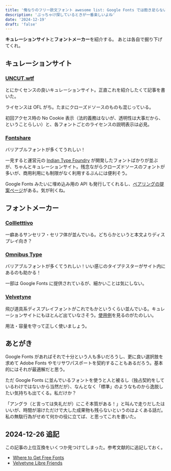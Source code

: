 ```yaml
---
title: '俺なりのフリー欧文フォント awesome list: Google Fonts では飽き足らない貴方へ'
description: 'ぶっちゃけ探しているときが一番楽しいよね'
date: '2024-12-19'
draft: 'false'
---
```


**キュレーションサイト**と**フォントメーカー**を紹介する。
あとは各自で掘り下げてくれ。

## キュレーションサイト

### [UNCUT.wtf](https://uncut.wtf/)

とにかくセンスの良いキュレーションサイト。正直これを紹介したくて記事を書いた。

ライセンスは OFL がち。たまにクローズドソースのものも混じっている。

初回アクセス時の No Cookie 表示（法的義務はないが、透明性は大事だから、ということらしい）と、各フォントごとのライセンスの説明表示は必見。

### [Fontshare](https://www.fontshare.com)

バリアブルフォントが多くてうれしい！

一見すると運営元の [Indian Type Foundry](https://www.indiantypefoundry.com) が開発したフォントばかりが並ぶが、ちゃんとキュレーションサイト。残念ながらクローズドソースのフォントが多いが、商用利用にも制限がなく利用するぶんには便利そう。

Google Fonts みたいに埋め込み用の API も発行してくれるし、[ペアリングの提案ページ](https://www.fontshare.com/pairs)がある。気が利くね。

## フォントメーカー

### [Collletttivo](https://www.collletttivo.it/)

一癖あるサンセリフ・セリフ体が並んでいる。どちらかというと本文よりディスプレイ向き？

### [Omnibus Type](https://www.omnibus-type.com/)

バリアブルフォントが多くてうれしい！いい感じのタイプテスターがサイト内にあるのも助かる！

一部は Google Fonts に提供されているが、細かいことは気にしない。

### [Velvetyne](https://velvetyne.fr)

飛び道具系ディスプレイフォントがこれでもかというくらい並んでいる。キュレーションサイトにもほとんど出ていなさそう。[使用例](https://velvetyne.fr/in-use/)を見るのがたのしい。

用法・容量を守って正しく使いましょう。

## あとがき

Google Fonts があればそれで十分という人も多いだろうし、更に良い選択肢を求めて Adobe Fonts やモリサワパスポートを契約することもあるだろう。基本的にはそれが最適解だと思う。

ただ Google Fonts に並んでいるフォントを使うと人と被るし（独占契約をしているわけではないから当然だが）、なんとなく「標準」のようなものから逸脱したい気持ちも出てくる。私だけか？

「アングラ（と言っては失礼だが）にこそ本質がある！」と叫んで走りだしたはいいが、時間が溶けただけで大した成果物も残らないというのはよくある話だ。私の無駄行為がせめて何かの役に立てば、と思ってこれを書いた。

## <time>2024-12-26</time> 追記

この記事の上位互換をいくつか見つけてしまった。参考文献的に追記しておく。

- [Where to Get Free Fonts](https://www.explorersdesign.com/free-fonts-list/)
- [Velvetyne Libre Friends](https://velvetyne.fr/velvetyne-libre-friends/)